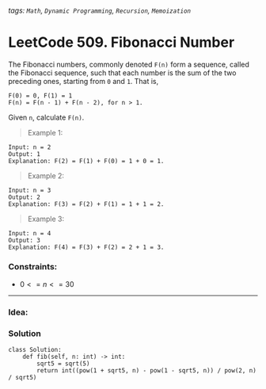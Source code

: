 ###### tags: `Math`, `Dynamic Programming`, `Recursion`, `Memoization`

# LeetCode 509. Fibonacci Number
The Fibonacci numbers, commonly denoted ```F(n)``` form a sequence, called the Fibonacci sequence, such that each number is the sum of the two preceding ones, starting from ```0``` and ```1```. That is,
```
F(0) = 0, F(1) = 1
F(n) = F(n - 1) + F(n - 2), for n > 1.
```
Given ```n```, calculate ```F(n)```.



>Example 1:
```
Input: n = 2
Output: 1
Explanation: F(2) = F(1) + F(0) = 1 + 0 = 1.
```

>Example 2:
```
Input: n = 3
Output: 2
Explanation: F(3) = F(2) + F(1) = 1 + 1 = 2.
```
>Example 3:
```
Input: n = 4
Output: 3
Explanation: F(4) = F(3) + F(2) = 2 + 1 = 3.
```
 

### Constraints:

- $0 <= n <= 30$




---
### Idea:
>
### Solution

```python=
class Solution:
    def fib(self, n: int) -> int:
        sqrt5 = sqrt(5)
        return int((pow(1 + sqrt5, n) - pow(1 - sqrt5, n)) / pow(2, n) / sqrt5)
```
